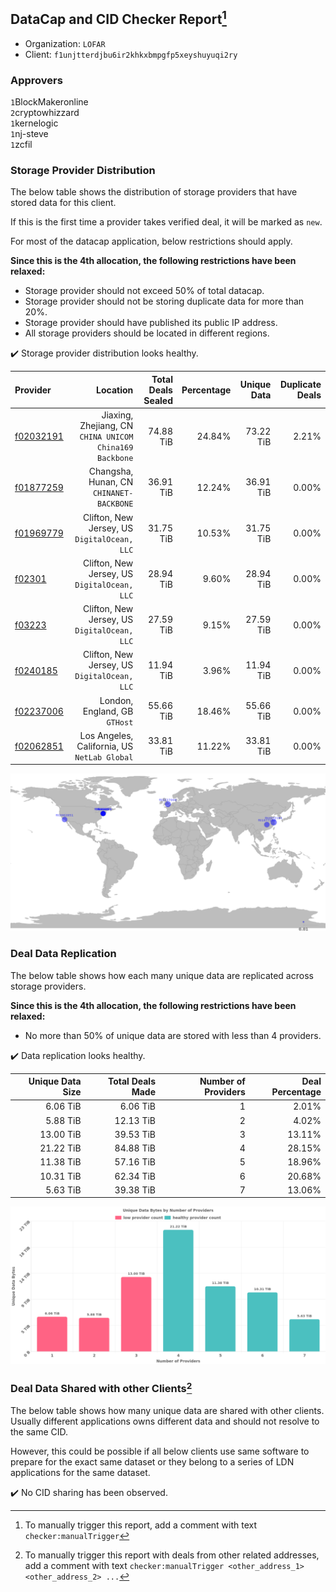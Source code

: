 ## DataCap and CID Checker Report[^1]
 - Organization: `LOFAR`
 - Client: `f1unjtterdjbu6ir2khkxbmpgfp5xeyshuyuqi2ry`
### Approvers
`1`BlockMakeronline<br/>`2`cryptowhizzard<br/>`1`kernelogic<br/>`1`nj-steve<br/>`1`zcfil

### Storage Provider Distribution
The below table shows the distribution of storage providers that have stored data for this client.

If this is the first time a provider takes verified deal, it will be marked as `new`.

For most of the datacap application, below restrictions should apply.

**Since this is the 4th allocation, the following restrictions have been relaxed:**
 - Storage provider should not exceed 50% of total datacap.
 - Storage provider should not be storing duplicate data for more than 20%.
 - Storage provider should have published its public IP address.
 - All storage providers should be located in different regions.

✔️ Storage provider distribution looks healthy.

| Provider                                              |                                                   Location | Total Deals Sealed | Percentage | Unique Data | Duplicate Deals |
| :---------------------------------------------------- | ---------------------------------------------------------: | -----------------: | ---------: | ----------: | --------------: |
| [f02032191](https://filfox.info/en/address/f02032191) | Jiaxing, Zhejiang, CN<br/>`CHINA UNICOM China169 Backbone` |          74.88 TiB |     24.84% |   73.22 TiB |           2.21% |
| [f01877259](https://filfox.info/en/address/f01877259) |                Changsha, Hunan, CN<br/>`CHINANET-BACKBONE` |          36.91 TiB |     12.24% |   36.91 TiB |           0.00% |
| [f01969779](https://filfox.info/en/address/f01969779) |            Clifton, New Jersey, US<br/>`DigitalOcean, LLC` |          31.75 TiB |     10.53% |   31.75 TiB |           0.00% |
| [f02301](https://filfox.info/en/address/f02301)       |            Clifton, New Jersey, US<br/>`DigitalOcean, LLC` |          28.94 TiB |      9.60% |   28.94 TiB |           0.00% |
| [f03223](https://filfox.info/en/address/f03223)       |            Clifton, New Jersey, US<br/>`DigitalOcean, LLC` |          27.59 TiB |      9.15% |   27.59 TiB |           0.00% |
| [f0240185](https://filfox.info/en/address/f0240185)   |            Clifton, New Jersey, US<br/>`DigitalOcean, LLC` |          11.94 TiB |      3.96% |   11.94 TiB |           0.00% |
| [f02237006](https://filfox.info/en/address/f02237006) |                           London, England, GB<br/>`GTHost` |          55.66 TiB |     18.46% |   55.66 TiB |           0.00% |
| [f02062851](https://filfox.info/en/address/f02062851) |            Los Angeles, California, US<br/>`NetLab Global` |          33.81 TiB |     11.22% |   33.81 TiB |           0.00% |

<img src="https://raw.githubusercontent.com/data-preservation-programs/filplus-checker-assets/main/filecoin-project/filecoin-plus-large-datasets/issues/2062/1695710934866.png"/>

### Deal Data Replication
The below table shows how each many unique data are replicated across storage providers.


**Since this is the 4th allocation, the following restrictions have been relaxed:**
- No more than 50% of unique data are stored with less than 4 providers.

✔️ Data replication looks healthy.

| Unique Data Size | Total Deals Made | Number of Providers | Deal Percentage |
| ---------------: | ---------------: | ------------------: | --------------: |
|         6.06 TiB |         6.06 TiB |                   1 |           2.01% |
|         5.88 TiB |        12.13 TiB |                   2 |           4.02% |
|        13.00 TiB |        39.53 TiB |                   3 |          13.11% |
|        21.22 TiB |        84.88 TiB |                   4 |          28.15% |
|        11.38 TiB |        57.16 TiB |                   5 |          18.96% |
|        10.31 TiB |        62.34 TiB |                   6 |          20.68% |
|         5.63 TiB |        39.38 TiB |                   7 |          13.06% |

<img src="https://raw.githubusercontent.com/data-preservation-programs/filplus-checker-assets/main/filecoin-project/filecoin-plus-large-datasets/issues/2062/1695710936022.png"/>

### Deal Data Shared with other Clients[^3]
The below table shows how many unique data are shared with other clients.
Usually different applications owns different data and should not resolve to the same CID.

However, this could be possible if all below clients use same software to prepare for the exact same dataset or they belong to a series of LDN applications for the same dataset.

✔️ No CID sharing has been observed.

[^1]: To manually trigger this report, add a comment with text `checker:manualTrigger`

[^2]: Deals from those addresses are combined into this report as they are specified with `checker:manualTrigger`

[^3]: To manually trigger this report with deals from other related addresses, add a comment with text `checker:manualTrigger <other_address_1> <other_address_2> ...`
